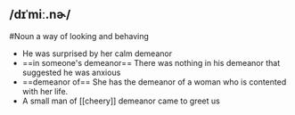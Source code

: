 ## /dɪˈmiː.nɚ/
#Noun
a way of looking and behaving

- He was surprised by her calm demeanor
- ==in someone's demeanor==
There was nothing in his demeanor that suggested he was anxious
- ==demeanor of==
She has the demeanor of a woman who is contented with her life.
- A small man of [[cheery]] demeanor came to greet us

